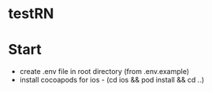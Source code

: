 # testRN

# Start
  - create .env file in root directory (from .env.example) 
  - install cocoapods for ios - (cd ios && pod install && cd ..)
 
